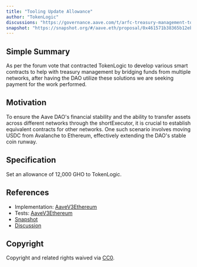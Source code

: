 ```yaml
---
title: "Tooling Update Allowance"
author: "TokenLogic"
discussions: "https://governance.aave.com/t/arfc-treasury-management-tooling-upgrade/15201"
snapshot: "https://snapshot.org/#/aave.eth/proposal/0x461571b38365b12ebe39b80d4d9663daa9c7e574cd4bf190ec6fb48dec96371f"
---
```


## Simple Summary

As per the forum vote that contracted TokenLogic to develop various smart contracts to help with treasury management by bridging funds from multiple networks, after having the DAO utilize these solutions we are seeking payment for the work performed.

## Motivation

To ensure the Aave DAO's financial stability and the ability to transfer assets across different networks through the shortExecutor, it is crucial to establish equivalent contracts for other networks. One such scenario involves moving USDC from Avalanche to Ethereum, effectively extending the DAO's stable coin runway.

## Specification

Set an allowance of 12,000 GHO to TokenLogic.

## References

- Implementation: [AaveV3Ethereum](https://github.com/bgd-labs/aave-proposals-v3/blob/main/src/20240707_AaveV3Ethereum_ToolingUpdateAllowance/AaveV3Ethereum_ToolingUpdateAllowance_20240707.sol)
- Tests: [AaveV3Ethereum](https://github.com/bgd-labs/aave-proposals-v3/blob/main/src/20240707_AaveV3Ethereum_ToolingUpdateAllowance/AaveV3Ethereum_ToolingUpdateAllowance_20240707.t.sol)
- [Snapshot](https://snapshot.org/#/aave.eth/proposal/0x461571b38365b12ebe39b80d4d9663daa9c7e574cd4bf190ec6fb48dec96371f)
- [Discussion](https://governance.aave.com/t/arfc-treasury-management-tooling-upgrade/15201)

## Copyright

Copyright and related rights waived via [CC0](https://creativecommons.org/publicdomain/zero/1.0/).
